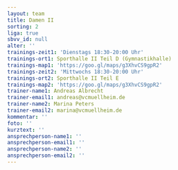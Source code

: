 ```yaml
---
layout: team
title: Damen II
sorting: 2
liga: true
sbvv_id: null
alter: ''
trainings-zeit1: 'Dienstags 18:30-20:00 Uhr'
trainings-ort1: Sporthalle II Teil D (Gymnastikhalle)
trainings-map1: 'https://goo.gl/maps/g3XhvCS9gpR2'
trainings-zeit2: 'Mittwochs 18:30-20:00 Uhr'
trainings-ort2: Sporthalle II Teil E
trainings-map2: 'https://goo.gl/maps/g3XhvCS9gpR2'
trainer-name1: Andreas Albrecht
trainer-email1: andreas@vcmuellheim.de
trainer-name2: Marina Peters
trainer-email2: marina@vcmuellheim.de
kommentar: ''
foto: ''
kurztext: ''
ansprechperson-name1: ''
ansprechperson-email1: ''
ansprechperson-name2: ''
ansprechperson-email2: ''
---
```


